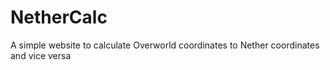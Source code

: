 # NetherCalc
A simple website to calculate Overworld coordinates to Nether coordinates and vice versa

